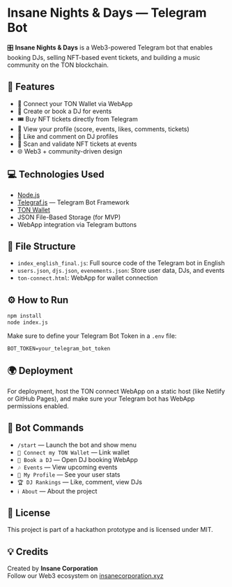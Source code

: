 # Insane Nights & Days — Telegram Bot

🎛️ **Insane Nights & Days** is a Web3-powered Telegram bot that enables booking DJs, selling NFT-based event tickets, and building a music community on the TON blockchain.

## 🚀 Features

- 🔗 Connect your TON Wallet via WebApp
- 📅 Create or book a DJ for events
- 🎟️ Buy NFT tickets directly from Telegram
- 🧬 View your profile (score, events, likes, comments, tickets)
- 🥇 Like and comment on DJ profiles
- 🧾 Scan and validate NFT tickets at events
- 🌐 Web3 + community-driven design

## 💻 Technologies Used

- [Node.js](https://nodejs.org/)
- [Telegraf.js](https://telegraf.js.org/) — Telegram Bot Framework
- [TON Wallet](https://ton.org/)
- JSON File-Based Storage (for MVP)
- WebApp integration via Telegram buttons

## 📂 File Structure

- `index_english_final.js`: Full source code of the Telegram bot in English
- `users.json`, `djs.json`, `evenements.json`: Store user data, DJs, and events
- `ton-connect.html`: WebApp for wallet connection

## ⚙️ How to Run

```bash
npm install
node index.js
```

Make sure to define your Telegram Bot Token in a `.env` file:

```env
BOT_TOKEN=your_telegram_bot_token
```

## 🌍 Deployment

For deployment, host the TON connect WebApp on a static host (like Netlify or GitHub Pages), and make sure your Telegram bot has WebApp permissions enabled.

## 🤖 Bot Commands

- `/start` — Launch the bot and show menu
- `🔗 Connect my TON Wallet` — Link wallet
- `📅 Book a DJ` — Open DJ booking WebApp
- `🎶 Events` — View upcoming events
- `🧬 My Profile` — See your user stats
- `🏆 DJ Rankings` — Like, comment, view DJs
- `ℹ️ About` — About the project

## 📜 License

This project is part of a hackathon prototype and is licensed under MIT.

## 💡 Credits

Created by **Insane Corporation**  
Follow our Web3 ecosystem on [insanecorporation.xyz](https://insanecorporation.xyz)
